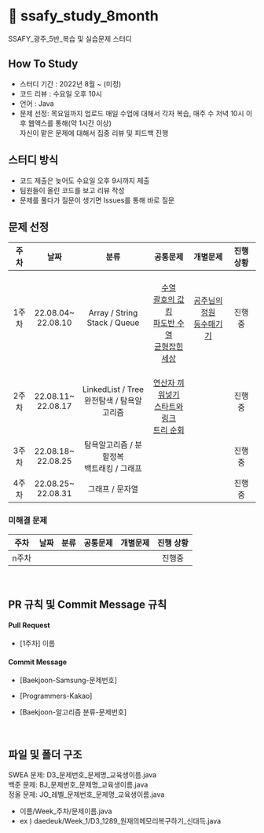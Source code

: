 # 🌈 ssafy_study_8month
SSAFY_광주_5반_복습 및 실습문제 스터디

## How To Study
- 스터디 기간 : 2022년 8월 ~ (미정)
- 코드 리뷰 : 수요일 오후 10시
- 언어 : Java
- 문제 선정: 목요일까지 업로드
매일 수업에 대해서 각자 복습, 매주 수 저녁 10시 이후 웹액스를 통해(약 1시간 이상)</br>자신이 맡은 문제에 대해서 집중 리뷰 및 피드백 진행

## 스터디 방식
- 코드 제출은 늦어도 수요일 오후 9시까지 제출
- 팀원들이 올린 코드를 보고 리뷰 작성
- 문제를 풀다가 질문이 생기면 Issues를 통해 바로 질문 </br>
## 문제 선정
|**주차**|**날짜**|**분류**|**공통문제**|**개별문제**|**진행 상황**
|:----:|:-----:|:-----:|:-----:|:-----:|:-----:|
| 1주차 | 22.08.04~</br>22.08.10 | Array / String </br> Stack / Queue |</br> [수열](https://www.acmicpc.net/problem/2559) </br> [괄호의 값](https://www.acmicpc.net/problem/2504)</br>[킹](https://www.acmicpc.net/problem/1063)</br>[파도반 수열](https://www.acmicpc.net/problem/9461)</br>[균형잡힌 세상](https://www.acmicpc.net/problem/4949)</br>| </br>[공주님의 정원](https://www.acmicpc.net/problem/2457) </br> [등수매기기](https://www.acmicpc.net/problem/2012) </br></br>| 진행중|
| 2주차 | 22.08.11~</br>22.08.17 | LinkedList / Tree  </br> 완전탐색 / 탐욕알고리즘 | </br>[연산자 끼워넣기](https://www.acmicpc.net/problem/14888) </br>[스타트와 링크](https://www.acmicpc.net/problem/14889)</br>[트리 순회](https://www.acmicpc.net/problem/1991) |  | 진행중|
| 3주차 | 22.08.18~</br>22.08.25 | 탐욕알고리즘 / 분할정복 </br> 백트래킹 / 그래프 |  |  | 진행중|
| 4주차 | 22.08.25~</br>22.08.31 | 그래프 / 문자열 |  |  | 진행중|

### 미해결 문제
|**주차**|**날짜**|**분류**|**공통문제**|**개별문제**|**진행 상황**
|:----:|:-----:|:-----:|:-----:|:-----:|:-----:|
| n주차 | |  |  |  | 진행중|
<br/>


## PR 규칙 및 Commit Message 규칙

#### Pull Request

- [1주차] 이름

#### Commit Message

- [Baekjoon-Samsung-문제번호] 

- [Programmers-Kakao] 

- [Baekjoon-알고리즘 분류-문제번호]


<br/>

## 파일 및 폴더 구조

SWEA 문제: D3_문제번호_문제명_교육생이름.java</br>
백준 문제: BJ_문제번호_문제명_교육생이름.java</br>
정올 문제: JO_레벨_문제번호_문제명_교육생이름.java</br>

- 이름/Week_주차/문제이름.java
- ex ) daedeuk/Week_1/D3_1289_원재의메모리복구하기_신대득.java
